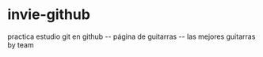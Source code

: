 # invie-github
practica estudio git en github -- página de guitarras --
las mejores guitarras by team
